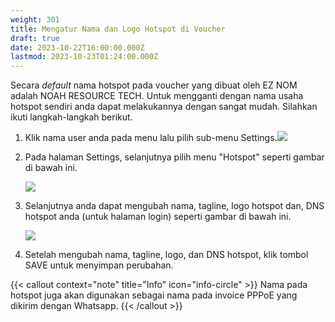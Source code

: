 ```yaml
---
weight: 301
title: Mengatur Nama dan Logo Hotspot di Voucher
draft: true
date: 2023-10-22T16:00:00.000Z
lastmod: 2023-10-23T01:24:00.000Z
---
```


Secara *default* nama hotspot pada voucher yang dibuat oleh EZ NOM adalah NOAH RESOURCE TECH. Untuk mengganti dengan nama usaha hotspot sendiri anda dapat melakukannya dengan sangat mudah. Silahkan ikuti langkah-langkah berikut.

1. Klik nama user anda pada menu lalu pilih sub-menu Settings.![](</assets/hotspot menu.png>)
2. Pada halaman Settings, selanjutnya pilih menu "Hotspot" seperti gambar di bawah ini.

   ![](</assets/hotspot menu.png>)
3. Selanjutnya anda dapat mengubah nama, tagline, logo hotspot dan, DNS hotspot anda (untuk halaman login) seperti gambar di bawah ini.

   ![](</assets/Hotspot Settings.png>)
4. Setelah mengubah nama, tagline, logo, dan DNS hotspot, klik tombol SAVE untuk menyimpan perubahan.

{{< callout context="note" title="Info" icon="info-circle" >}}
Nama pada hotspot juga akan digunakan sebagai nama pada invoice PPPoE yang dikirim dengan Whatsapp.
{{< /callout >}}
